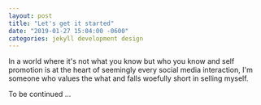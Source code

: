 ```yaml
---
layout: post
title: "Let's get it started"
date: "2019-01-27 15:04:00 -0600"
categories: jekyll development design
---
```

In a world where it's not what you know but who you know and self promotion is at the heart of seemingly every social media interaction, I'm someone who values the what and falls woefully short in selling myself.

To be continued ...
